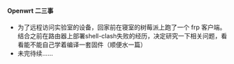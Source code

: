 #### Openwrt 二三事

* 为了远程访问实验室的设备，回家前在寝室的树莓派上跑了一个 frp 客户端。结合之前在路由器上部署shell-clash失败的经历，决定研究一下相关问题，看看能不能自己学着编译一套固件（顺便水一篇）
* 未完待续……
